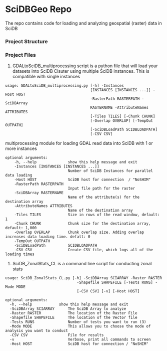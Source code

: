 # SciDBGeo Repo
The repo contains code for loading and analyzing geospatial (raster) data in SciDB


### Project Structure


### Project Files

1. GDALtoSciDB_multiprocessing script is a python file that will load your datasets into SciDB Clsuter using multiple SciDB instances. This is compatible with single instances
```
usage: GDALtoSciDB_multiprocessing.py [-h] -Instances
                                      [INSTANCES [INSTANCES ...]] -Host HOST
                                      -RasterPath RASTERPATH -SciDBArray
                                      RASTERNAME -AttributeNames ATTRIBUTES
                                      [-Tiles TILES] [-Chunk CHUNK]
                                      [-Overlap OVERLAP] [-TempOut OUTPATH]
                                      [-SciDBLoadPath SCIDBLOADPATH]
                                      [-CSV CSV]
```
multiprocessing module for loading GDAL read data into SciDB with 1 or more instances
```
optional arguments:
    -h, --help              show this help message and exit
    -Instances [INSTANCES [INSTANCES ...]]
                            Number of SciDB Instances for parallel data loading
    -Host HOST              SciDB host for connection  / "NoSHIM"
    -RasterPath RASTERPATH
                            Input file path for the raster
    -SciDBArray RASTERNAME
                            Name of the attribute(s) for the destination array
    -AttributeNames ATTRIBUTES
                            Name of the destination array
    -Tiles TILES            Size in rows of the read window, default: 1
    -Chunk CHUNK            Chunk size for the destination array, default: 1,000
    -Overlap OVERLAP        Chunk overlap size. Adding overlap increases data loading time. defalt: 0
    -TempOut OUTPATH
    -SciDBLoadPath          SCIDBLOADPATH
    -CSV CSV                Create CSV file, which logs all of the loading times
```

1. SciDB_ZonalStats_CL is a command line script for conducting zonal stats
```
usage: SciDB_ZonalStats_CL.py [-h] -SciDBArray SCIARRAY -Raster RASTER
                                -Shapefile SHAPEFILE [-Tests RUNS] -Mode MODE
                                [-CSV CSV] [-v] [-Host HOST]
```
```
optional arguments:
  -h, --help            show this help message and exit
  -SciDBArray SCIARRAY      The SciDB Array to analyze
  -Raster RASTER            The location of the Raster File
  -Shapefile SHAPEFILE      The location of the Vector file
  -Tests RUNS               Number of tests you want to run (3)
  -Mode MODE                This allows you to choose the mode of analysis you want to conduct
  -CSV CSV                  File for results
  -v                        Verbose, print all commands to screen                  
  -Host HOST                SciDB host for connection / "NoSHIM"
```

